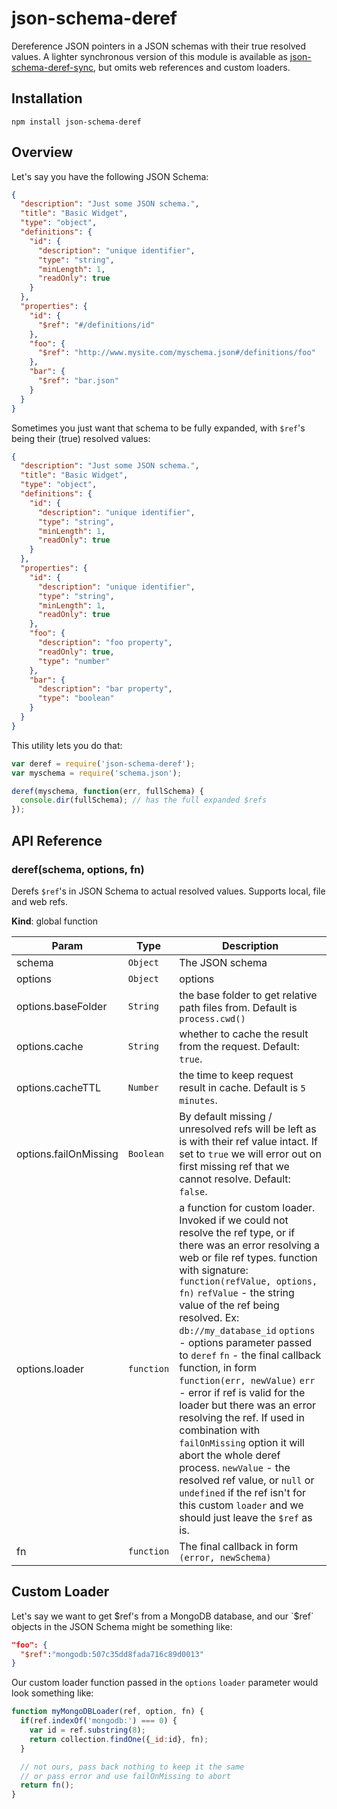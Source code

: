 # json-schema-deref

Dereference JSON pointers in a JSON schemas with their true resolved values.
A lighter synchronous version of this module is available as [json-schema-deref-sync](https://github.com/bojand/json-schema-deref-sync),
but omits web references and custom loaders.

## Installation

`npm install json-schema-deref`

## Overview

Let's say you have the following JSON Schema:

```json
{
  "description": "Just some JSON schema.",
  "title": "Basic Widget",
  "type": "object",
  "definitions": {
    "id": {
      "description": "unique identifier",
      "type": "string",
      "minLength": 1,
      "readOnly": true
    }
  },
  "properties": {
    "id": {
      "$ref": "#/definitions/id"
    },
    "foo": {
      "$ref": "http://www.mysite.com/myschema.json#/definitions/foo"
    },
    "bar": {
      "$ref": "bar.json"
    }
  }
}
```

Sometimes you just want that schema to be fully expanded, with `$ref`'s being their (true) resolved values:

```json
{
  "description": "Just some JSON schema.",
  "title": "Basic Widget",
  "type": "object",
  "definitions": {
    "id": {
      "description": "unique identifier",
      "type": "string",
      "minLength": 1,
      "readOnly": true
    }
  },
  "properties": {
    "id": {
      "description": "unique identifier",
      "type": "string",
      "minLength": 1,
      "readOnly": true
    },
    "foo": {
      "description": "foo property",
      "readOnly": true,
      "type": "number"
    },
    "bar": {
      "description": "bar property",
      "type": "boolean"
    }
  }
}
```

This utility lets you do that:


```js
var deref = require('json-schema-deref');
var myschema = require('schema.json');

deref(myschema, function(err, fullSchema) {
  console.dir(fullSchema); // has the full expanded $refs
});
```

## API Reference

<a name="deref"></a>

### deref(schema, options, fn)
Derefs <code>$ref</code>'s in JSON Schema to actual resolved values. Supports local, file and web refs.

**Kind**: global function  

| Param | Type | Description |
| --- | --- | --- |
| schema | <code>Object</code> | The JSON schema |
| options | <code>Object</code> | options |
| options.baseFolder | <code>String</code> | the base folder to get relative path files from. Default is <code>process.cwd()</code> |
| options.cache | <code>String</code> | whether to cache the result from the request. Default: <code>true</code>. |
| options.cacheTTL | <code>Number</code> | the time to keep request result in cache. Default is <code>5 minutes</code>. |
| options.failOnMissing | <code>Boolean</code> | By default missing / unresolved refs will be left as is with their ref value intact.                                        If set to <code>true</code> we will error out on first missing ref that we cannot                                        resolve. Default: <code>false</code>. |
| options.loader | <code>function</code> | a function for custom loader. Invoked if we could not resolve the ref type,                                  or if there was an error resolving a web or file ref types.                                  function with signature: <code>function(refValue, options, fn)</code>                                  <code>refValue</code> - the string value of the ref being resolved. Ex: <code>db://my_database_id</code>                                  <code>options</code> - options parameter passed to <code>deref</code>                                  <code>fn</code> - the final callback function, in form <code>function(err, newValue)</code>                                  <code>err</code> - error if ref is valid for the loader but there was an error resolving the ref.                                  If used in combination with <code>failOnMissing</code> option it will abort the whole deref process.                                  <code>newValue</code> - the resolved ref value, or <code>null</code> or <code>undefined</code> if the ref isn't for this custom                                  <code>loader</code> and we should just leave the <code>$ref</code> as is. |
| fn | <code>function</code> | The final callback in form <code>(error, newSchema)</code> |

## Custom Loader

Let's say we want to get $ref's from a MongoDB database, and our `$ref` objects in the JSON Schema might be something like:

```json
"foo": {
  "$ref":"mongodb:507c35dd8fada716c89d0013"
}
```

Our custom loader function passed in the `options` `loader` parameter would look something like:

```js
function myMongoDBLoader(ref, option, fn) {
  if(ref.indexOf('mongodb:') === 0) {
    var id = ref.substring(8);
    return collection.findOne({_id:id}, fn);
  }

  // not ours, pass back nothing to keep it the same
  // or pass error and use failOnMissing to abort
  return fn();
}
```
